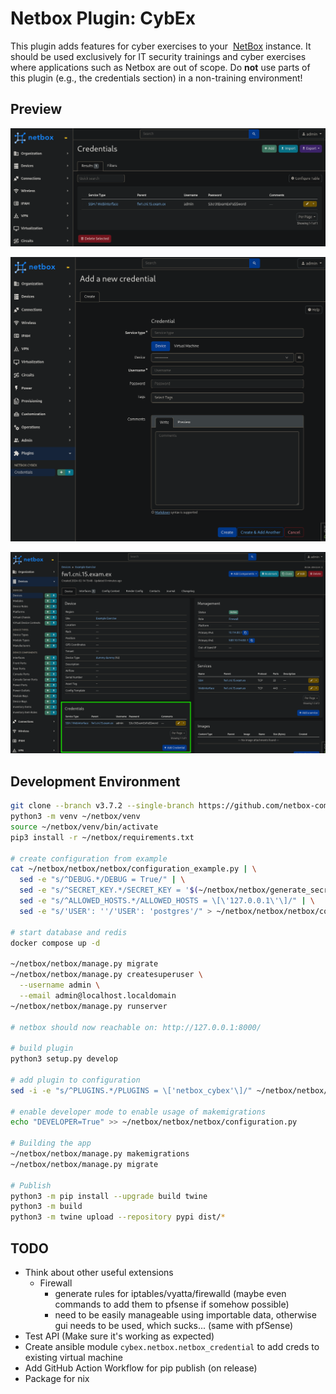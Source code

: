 # Netbox Plugin: CybEx

This plugin adds features for cyber exercises to your 
[NetBox](https://github.com/netbox-community/netbox) instance. It should be 
used exclusively for IT security trainings and cyber exercises where 
applications such as Netbox are out of scope. Do **not** use parts of this 
plugin (e.g., the credentials section) in a non-training environment!

## Preview
![](./img/credential_list.png)

![](./img/credential_add.png)

![](./img/credential_inline_device.png)

## Development Environment
```sh
git clone --branch v3.7.2 --single-branch https://github.com/netbox-community/netbox ~/netbox
python3 -m venv ~/netbox/venv
source ~/netbox/venv/bin/activate
pip3 install -r ~/netbox/requirements.txt

# create configuration from example
cat ~/netbox/netbox/netbox/configuration_example.py | \
  sed -e "s/^DEBUG.*/DEBUG = True/" | \
  sed -e "s/^SECRET_KEY.*/SECRET_KEY = '$(~/netbox/netbox/generate_secret_key.py)'/" | \
  sed -e "s/^ALLOWED_HOSTS.*/ALLOWED_HOSTS = \[\'127.0.0.1\'\]/" | \
  sed -e "s/'USER': ''/'USER': 'postgres'/" > ~/netbox/netbox/netbox/configuration.py

# start database and redis
docker compose up -d

~/netbox/netbox/manage.py migrate
~/netbox/netbox/manage.py createsuperuser \
  --username admin \
  --email admin@localhost.localdomain
~/netbox/netbox/manage.py runserver

# netbox should now reachable on: http://127.0.0.1:8000/

# build plugin
python3 setup.py develop

# add plugin to configuration
sed -i -e "s/^PLUGINS.*/PLUGINS = \['netbox_cybex'\]/" ~/netbox/netbox/netbox/configuration.py

# enable developer mode to enable usage of makemigrations
echo "DEVELOPER=True" >> ~/netbox/netbox/netbox/configuration.py

# Building the app
~/netbox/netbox/manage.py makemigrations
~/netbox/netbox/manage.py migrate

# Publish
python3 -m pip install --upgrade build twine
python3 -m build
python3 -m twine upload --repository pypi dist/*
```

## TODO
- Think about other useful extensions
  - Firewall
    - generate rules for iptables/vyatta/firewalld (maybe even commands to add them to pfsense if somehow possible)
    - need to be easily manageable using importable data, otherwise gui needs to be used, which sucks... (same with pfSense)
- Test API (Make sure it's working as expected)
- Create ansible module `cybex.netbox.netbox_credential` to add creds to existing virtual machine
- Add GitHub Action Workflow for pip publish (on release)
- Package for nix

